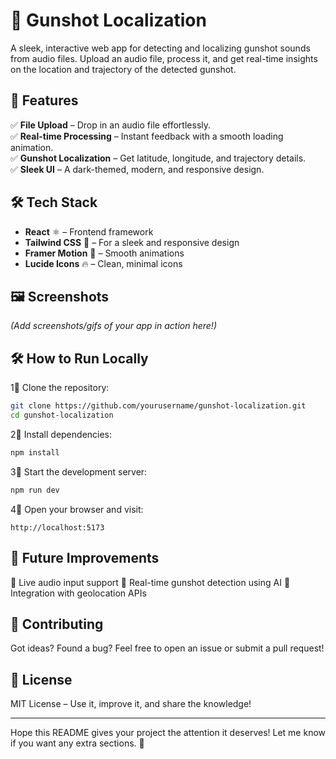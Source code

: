 # 🎯 Gunshot Localization

A sleek, interactive web app for detecting and localizing gunshot sounds from audio files. Upload an audio file, process it, and get real-time insights on the location and trajectory of the detected gunshot.

## 🚀 Features

✅ **File Upload** – Drop in an audio file effortlessly.  
✅ **Real-time Processing** – Instant feedback with a smooth loading animation.  
✅ **Gunshot Localization** – Get latitude, longitude, and trajectory details.  
✅ **Sleek UI** – A dark-themed, modern, and responsive design.

## 🛠️ Tech Stack

- **React** ⚛️ – Frontend framework
- **Tailwind CSS** 🎨 – For a sleek and responsive design
- **Framer Motion** 💫 – Smooth animations
- **Lucide Icons** 🔥 – Clean, minimal icons

## 🖼️ Screenshots

_(Add screenshots/gifs of your app in action here!)_

## 🛠️ How to Run Locally

1⃣ Clone the repository:

```sh
git clone https://github.com/yourusername/gunshot-localization.git
cd gunshot-localization
```

2⃣ Install dependencies:

```sh
npm install
```

3⃣ Start the development server:

```sh
npm run dev
```

4⃣ Open your browser and visit:

```
http://localhost:5173
```

## 🎯 Future Improvements

🔹 Live audio input support
🔹 Real-time gunshot detection using AI
🔹 Integration with geolocation APIs

## 🙌 Contributing

Got ideas? Found a bug? Feel free to open an issue or submit a pull request!

## 📝 License

MIT License – Use it, improve it, and share the knowledge!

---

Hope this README gives your project the attention it deserves! Let me know if you want any extra sections. 🚀
